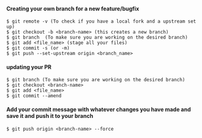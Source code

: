 #### Creating your own branch for a new feature/bugfix  

    
    $ git remote -v (To check if you have a local fork and a upstream set up) 
    $ git checkout -b <branch-name> (this creates a new branch)
    $ git branch  (To make sure you are working on the desired branch)
    $ git add <file_name> (stage all your files)
    $ git commit -s (or -m)
    $ git push --set-upstream origin <branch_name>

#### updating your PR 

    $ git branch (To make sure you are working on the desired branch)
    $ git checkout <branch-name>
    $ git add <file_name>
    $ git commit --amend

#### Add your commit message with whatever changes you have made and save it and push it to your branch
  
    $ git push origin <branch-name> --force
